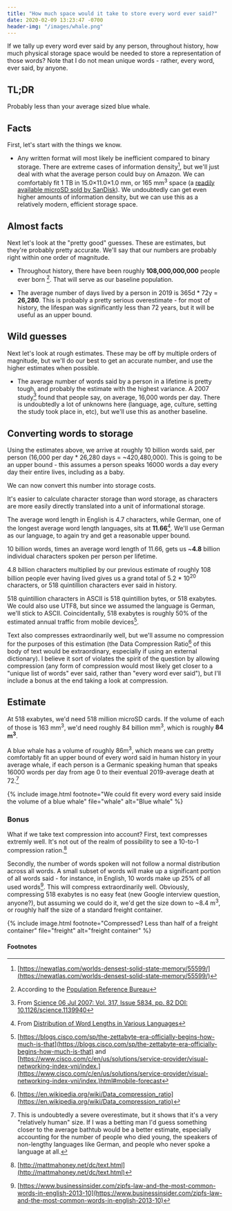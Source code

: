 ```yaml
---
title: "How much space would it take to store every word ever said?"
date: 2020-02-09 13:23:47 -0700
header-img: "/images/whale.png"
---
```


If we tally up every word ever said by any person, throughout history, how much physical storage space would be needed to store a representation of those words? Note that I do not mean unique words - rather, every word, ever said, by anyone. 

## TL;DR

Probably less than your average sized blue whale.

## Facts

First, let's start with the things we know.

* Any written format will most likely be inefficient compared to binary storage. There are extreme cases of information density[^8], but we'll just deal with what the average person could buy on Amazon. We can comfortably fit 1 TB in 15.0×11.0×1.0 mm, or 165 mm<sup>3</sup> space (a [readily available microSD sold by SanDisk](https://www.amazon.com/SanDisk-Extreme-microSD-UHS-I-Adapter/dp/B07PBY4VD5)). We undoubtedly can get even higher amounts of information density, but we can use this as a relatively modern, efficient storage space.

## Almost facts

Next let's look at the "pretty good" guesses. These are estimates, but they're probably pretty accurate. We'll say that our numbers are probably right within one order of magnitude.

* Throughout history, there have been roughly **108,000,000,000** people ever born [^1]. That will serve as our baseline population.

* The average number of days lived by a person in 2019 is 365d * 72y = **26,280**. This is probably a pretty serious overestimate - for most of history, the lifespan was significantly less than 72 years, but it will be useful as an upper bound.

## Wild guesses

Next let's look at rough estimates. These may be off by multiple orders of magnitude, but we'll do our best to get an accurate number, and use the higher estimates when possible.

* The average number of words said by a person in a lifetime is pretty tough, and probably the estimate with the highest variance. A 2007 study[^2] found that people say, on average, 16,000 words per day. There is undoubtedly a lot of unknowns here (language, age, culture, setting the study took place in, etc), but we'll use this as another baseline.

## Converting words to storage 

Using the estimates above, we arrive at roughly 10 billion words said, per person (16,000 per day \* 26,280 days = \~420,480,000). This is going to be an upper bound - this assumes a person speaks 16000 words a day every day their entire lives, including as a baby. 

We can now convert this number into storage costs.

It's easier to calculate character storage than word storage, as characters are more easily directly translated into a unit of informational storage.

The average word length in English is 4.7 characters, while German, one of the longest average word length languages, sits at **11.66**[^3]. We'll use German as our language, to again try and get a reasonable upper bound.

10 billion words, times an average word length of 11.66, gets us \~**4.8** billion individual characters spoken per person per lifetime.

4.8 billion characters multiplied by our previous estimate of roughly 108 billion people ever having lived gives us a grand total of 5.2 * 10<sup>20</sup> characters, or 518 quintillion characters ever said in history.

518 quintillion characters in ASCII is 518 quintillion bytes, or 518 exabytes. We could also use UTF8, but since we assumed the language is German, we'll stick to ASCII. Coincidentally, 518 exabytes is roughly 50% of the estimated annual traffic from mobile devices[^9].

Text also compresses extraordinarily well, but we'll assume no compression for the purposes of this estimation (the Data Compression Ratio[^5] of this body of text would be extraordinary, especially if using an external dictionary). I believe it sort of violates the spirit of the question by allowing compression (any form of compression would most likely get closer to a "unique list of words" ever said, rather than "every word ever said"), but I'll include a bonus at the end taking a look at compression.

## Estimate

At 518 exabytes, we'd need 518 million microSD cards. If the volume of each of those is 163 mm<sup>3</sup>, we'd need roughly 84 billion mm<sup>3</sup>, which is roughly **84 m<sup>3</sup>**.

A blue whale has a volume of roughly 86m<sup>3</sup>, which means we can pretty comfortably fit an upper bound of every word said in human history in your average whale, if each person is a Germanic speaking human that speaks 16000 words per day from age 0 to their eventual 2019-average death at 72.[^4]

{% include image.html footnote="We could fit every word every said inside the volume of a blue whale" file="whale" alt="Blue whale" %}

### Bonus

What if we take text compression into account? First, text compresses extremly well. It's not out of the realm of possibility to see a 10-to-1 compression ration.[^7]

Secondly, the number of words spoken will not follow a normal distribution across all words. A small subset of words will make up a significant portion of all words said - for instance, in English, 10 words make up 25% of all used words[^6]. This will compress extraordinarily well. Obviously, compressing 518  exabytes is no easy feat (new Google interview question, anyone?), but assuming we could do it, we'd get the size down to \~8.4 m<sup>3</sup>, or roughly half the size of a standard freight container. 

{% include image.html footnote="Compressed? Less than half of a freight container" file="freight" alt="freight container" %}


#### Footnotes

[^1]: According to the [Population Reference Bureau](https://www.prb.org/howmanypeoplehaveeverlivedonearth/)

[^2]: From [Science  06 Jul 2007: Vol. 317, Issue 5834, pp. 82 DOI: 10.1126/science.1139940](https://science.sciencemag.org/content/317/5834/82.full)

[^3]: From [Distribution of Word Lengths in Various Languages](http://www.ravi.io/language-word-lengths)

[^4]: This is undoubtedly a severe overestimate, but it shows that it's a very "relatively human" size. If I was a betting man I'd guess something closer to the average bathtub would be a better estimate, especially accounting for the number of people who died young, the speakers of non-lengthy languages like German, and people who never spoke a language at all.

[^5]: [https://en.wikipedia.org/wiki/Data_compression_ratio](https://en.wikipedia.org/wiki/Data_compression_ratio)

[^6]: [https://www.businessinsider.com/zipfs-law-and-the-most-common-words-in-english-2013-10](https://www.businessinsider.com/zipfs-law-and-the-most-common-words-in-english-2013-10)

[^7]: [http://mattmahoney.net/dc/text.html](http://mattmahoney.net/dc/text.html)

[^8]: [https://newatlas.com/worlds-densest-solid-state-memory/55599/](https://newatlas.com/worlds-densest-solid-state-memory/55599/)

[^9]: [https://blogs.cisco.com/sp/the-zettabyte-era-officially-begins-how-much-is-that](https://blogs.cisco.com/sp/the-zettabyte-era-officially-begins-how-much-is-that) and [https://www.cisco.com/c/en/us/solutions/service-provider/visual-networking-index-vni/index.](https://www.cisco.com/c/en/us/solutions/service-provider/visual-networking-index-vni/index.)html#mobile-forecast